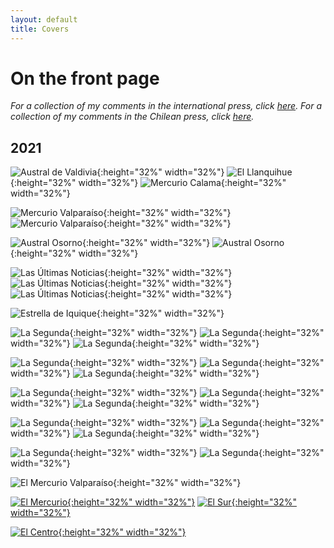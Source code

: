 ```yaml
---
layout: default
title: Covers
---
```


<h1>On the front page</h1>

*For a collection of my comments in the international press, click [here](https://kennethbunker.github.io/press). For a collection of my comments in the Chilean press, click [here](https://kennethbunker.github.io/prensa).*


## 2021

![Austral de Valdivia](/img/20211212%20-%20AustralValdivia.png){:height="32%" width="32%"} ![El Llanquihue](/img/20211212%20-%20El_Llanquihue.png){:height="32%" width="32%"} ![Mercurio Calama](/img/20211212%20-%20MercurioCalama.png){:height="32%" width="32%"}

![Mercurio Valparaíso](/img/20211212%20-%20MercurioValpo.png){:height="32%" width="32%"} ![Mercurio Valparaíso](/img/20210411%20-%20MercurioValpo.png){:height="32%" width="32%"}

![Austral Osorno](/img/20211212%20-%20AustralOsorno.png){:height="32%" width="32%"} ![Austral Osorno](/img/20210411%20-%20AustralOsorno.png){:height="32%" width="32%"}

![Las Últimas Noticias](/img/20210719%20-%20LUN.png){:height="32%" width="32%"} ![Las Últimas Noticias](/img/20210720%20-%20LUN.png){:height="32%" width="32%"} ![Las Últimas Noticias](/img/20211122%20-%20LUN.png){:height="32%" width="32%"}

![Estrella de Iquique](/img/20210411%20-%20Estrella_Iquique.png){:height="32%" width="32%"}

![La Segunda](/img/20211130%20-%20La%20Segunda.png){:height="32%" width="32%"} ![La Segunda](/img/20211124%20-%20La%20Segunda.png){:height="32%" width="32%"} ![La Segunda](/img/20210719%20-%20La%20Segunda.png){:height="32%" width="32%"}

![La Segunda](/img/20210806%20-%20La%20Segunda.png){:height="32%" width="32%"} ![La Segunda](/img/2021019%20-%20La%20Segunda.png){:height="32%" width="32%"} ![La Segunda](/img/20211004%20-%20La%20Segunda.png){:height="32%" width="32%"}

![La Segunda](/img/20210909%20-%20La%20Segunda.png){:height="32%" width="32%"} ![La Segunda](/img/20210824%20-%20La%20Segunda.png){:height="32%" width="32%"} ![La Segunda](/img/20210922%20-%20La%20Segunda.png){:height="32%" width="32%"}

![La Segunda](/img/20210924%20-%20La%20Segunda.png){:height="32%" width="32%"} ![La Segunda](/img/20210927%20-%20La%20Segunda.png){:height="32%" width="32%"} ![La Segunda](/img/20210905%20-%20La%20Segunda.png){:height="32%" width="32%"}

![La Segunda](/img/20210301%20-%20La%20Segunda.png){:height="32%" width="32%"} ![La Segunda](/img/20211203%20-%20La%20Segunda.png){:height="32%" width="32%"}

![El Mercurio Valparaíso](/img/20210808%20-%20MercurioValpo.png){:height="32%" width="32%"}

[![El Mercurio](/img/20210225%20-%20Mercurio.png){:height="32%" width="32%"}](/img/20210225%20-%20Mercurio.png) [![El Sur](/img/20210411%20-%20El_Sur.png){:height="32%" width="32%"}](/img/20210411%20-%20El_Sur.png)

[![El Centro](/img/20160522%20-%20El_Centro.png){:height="32%" width="32%"}](https://kennethbunker.github.io/img/20160522%20-%20El_Centro.png)

